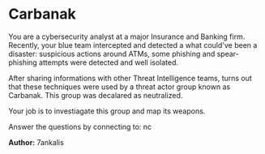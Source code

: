 # Carbanak 

You are a cybersecurity analyst at a major Insurance and Banking firm. Recently, your blue team intercepted and detected a what could've been a disaster: suspicious actions around ATMs, some phishing and spear-phishing attempts were detected and well isolated.

After sharing informations with other Threat Intelligence teams, turns out that these techniques were used by a threat actor group known as Carbanak. This group was decalared as neutralized. 

Your job is to investiagate this group and map its weapons. 

Answer the questions by connecting to: nc <PORT> <IP>

**Author:** 7ankalis
